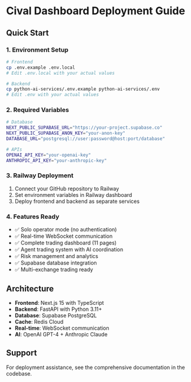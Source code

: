 # Cival Dashboard Deployment Guide

## Quick Start

### 1. Environment Setup
```bash
# Frontend
cp .env.example .env.local
# Edit .env.local with your actual values

# Backend  
cp python-ai-services/.env.example python-ai-services/.env
# Edit .env with your actual values
```

### 2. Required Variables
```bash
# Database
NEXT_PUBLIC_SUPABASE_URL="https://your-project.supabase.co"
NEXT_PUBLIC_SUPABASE_ANON_KEY="your-anon-key"
DATABASE_URL="postgresql://user:password@host:port/database"

# APIs
OPENAI_API_KEY="your-openai-key"
ANTHROPIC_API_KEY="your-anthropic-key"
```

### 3. Railway Deployment
1. Connect your GitHub repository to Railway
2. Set environment variables in Railway dashboard
3. Deploy frontend and backend as separate services

### 4. Features Ready
- ✅ Solo operator mode (no authentication)
- ✅ Real-time WebSocket communication  
- ✅ Complete trading dashboard (11 pages)
- ✅ Agent trading system with AI coordination
- ✅ Risk management and analytics
- ✅ Supabase database integration
- ✅ Multi-exchange trading ready

## Architecture
- **Frontend**: Next.js 15 with TypeScript
- **Backend**: FastAPI with Python 3.11+
- **Database**: Supabase PostgreSQL
- **Cache**: Redis Cloud
- **Real-time**: WebSocket communication
- **AI**: OpenAI GPT-4 + Anthropic Claude

## Support
For deployment assistance, see the comprehensive documentation in the codebase.